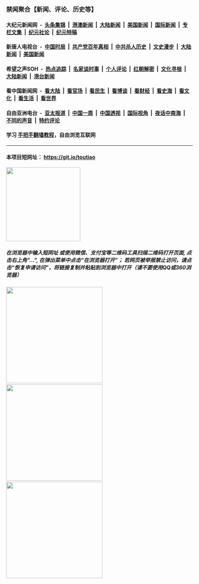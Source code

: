 ### 禁闻聚合【新闻、评论、历史等】

#### 大纪元新闻网 &nbsp;-&nbsp; [头条集锦](indexes/E头条集锦.md?t=02290102) &nbsp;|&nbsp; [港澳新闻](indexes/E港澳新闻.md?t=02290102)  &nbsp;|&nbsp; [大陆新闻](indexes/E大陆新闻.md?t=02290102) &nbsp;|&nbsp; [美国新闻](indexes/E美国新闻.md?t=02290102) &nbsp;|&nbsp; [国际新闻](indexes/E国际新闻.md?t=02290102) &nbsp;|&nbsp; [专栏文集](indexes/E专栏文集.md?t=02290102) &nbsp;|&nbsp; [纪元社论](indexes/E纪元社论.md?t=02290102) &nbsp;|&nbsp; [纪元特稿](indexes/E纪元特稿.md?t=02290102) 

#### 新唐人电视台 &nbsp;-&nbsp; [中国时局](indexes/N中国时局.md?t=02290102) &nbsp;|&nbsp; [共产党百年真相](indexes/N共产党百年真相.md?t=02290102) &nbsp;|&nbsp; [中共杀人历史](indexes/N中共杀人历史.md?t=02290102) &nbsp;|&nbsp; [文史漫步](indexes/N文史漫步.md?t=02290102) &nbsp;|&nbsp; [大陆新闻](indexes/N大陆新闻.md?t=02290102) &nbsp;|&nbsp; [美国新闻](indexes/N美国新闻.md?t=02290102)

#### 希望之声SOH &nbsp;-&nbsp; [热点追踪](indexes/H热点追踪.md?t=02290102) &nbsp;|&nbsp; [名家谈时事](indexes/H名家谈时事.md?t=02290102) &nbsp;|&nbsp; [个人评论](indexes/H个人评论.md?t=02290102)  &nbsp;|&nbsp; [红朝解密](indexes/H红朝解密.md?t=02290102) &nbsp;|&nbsp; [文化寻根](indexes/H文化寻根.md?t=02290102) &nbsp;|&nbsp; [大陆新闻](indexes/H大陆新闻.md?t=02290102) &nbsp;|&nbsp; [港台新闻](indexes/H港台新闻.md?t=02290102)

#### 看中国新闻网 &nbsp;-&nbsp; [看大陆](indexes/S看大陆.md?t=02290102) &nbsp;|&nbsp; [看官场](indexes/S看官场.md?t=02290102) &nbsp;|&nbsp; [看民生](indexes/S看民生.md?t=02290102)  &nbsp;|&nbsp; [看博谈](indexes/S看博谈.md?t=02290102) &nbsp;|&nbsp; [看财经](indexes/S看财经.md?t=02290102) &nbsp;|&nbsp; [看史海](indexes/S看史海.md?t=02290102) &nbsp;|&nbsp; [看文化](indexes/S看文化.md?t=02290102) &nbsp;|&nbsp; [看生活](indexes/S看生活.md?t=02290102) &nbsp;|&nbsp; [看世界](indexes/S看世界.md?t=02290102)

#### 自由亚洲电台 &nbsp;-&nbsp; [亚太报道](indexes/R亚太报道.md?t=02290102) &nbsp;|&nbsp; [中国一周](indexes/R中国一周.md?t=02290102) &nbsp;|&nbsp; [中国透视](indexes/R中国透视.md?t=02290102)  &nbsp;|&nbsp; [国际视角](indexes/R国际视角.md?t=02290102) &nbsp;|&nbsp; [夜话中南海](indexes/R夜话中南海.md?t=02290102) &nbsp;|&nbsp; [不同的声音](indexes/R不同的声音.md?t=02290102) &nbsp;|&nbsp; [特约评论](indexes/R特约评论.md?t=02290102)

#### 学习 [手把手翻墙教程](https://github.com/gfw-breaker/guides/wiki)，自由浏览互联网

----

#### 本项目短网址： https://git.io/toutiao
<img src="https://raw.githubusercontent.com/gfw-breaker/banned-news/master/scripts/img/qr.png" width="200px"/>  

##### 在浏览器中输入短网址 或使用微信、支付宝等二维码工具扫描二维码打开页面, 点击右上角"...", 在弹出菜单中点击“在浏览器打开”； 若网页被举报禁止访问，请点击“恢复申请访问”，将链接复制并粘贴到浏览器中打开（请不要使用QQ或360浏览器）

<img src="https://raw.githubusercontent.com/gfw-breaker/banned-news/master/scripts/img/1.png" width="260px"/> &nbsp; <img src="https://raw.githubusercontent.com/gfw-breaker/banned-news/master/scripts/img/2.png" width="260px"/> &nbsp; <img src="https://raw.githubusercontent.com/gfw-breaker/banned-news/master/scripts/img/3.png" width="260px"/>
